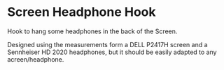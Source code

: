 # Screen Headphone Hook

Hook to hang some headphones in the back of the Screen.

Designed using the measurements form a DELL P2417H screen and a Sennheiser HD 2020 headphones, but it should be easily adapted to any acreen/headphone.
